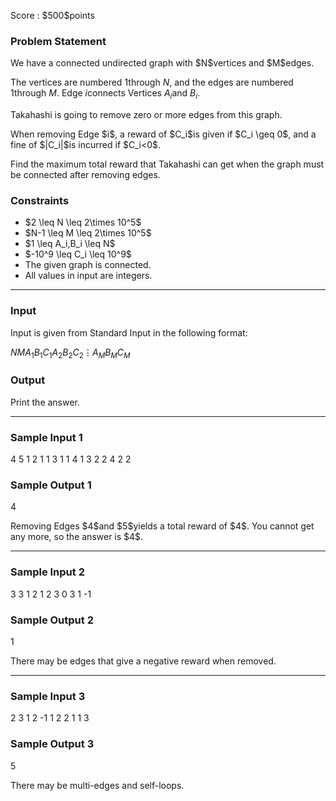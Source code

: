 
<div>

<span>

<span>

<p>
Score : $500$points
</p>

<div>

<section>

### **Problem Statement**

<p>
We have a connected undirected graph with $N$vertices and $M$edges.

The vertices are numbered $1$through $N$, and the edges are numbered $1$through $M$. Edge $i$connects Vertices $A_i$and $B_i$.
</p>

<p>
Takahashi is going to remove zero or more edges from this graph.
</p>

<p>
When removing Edge $i$, a reward of $C_i$is given if $C_i \geq 0$, and a fine of $|C_i|$is incurred if $C_i<0$. 
</p>

<p>
Find the maximum total reward that Takahashi can get when the graph must be connected after removing edges.
</p>

</section>

</div>

<div>

<section>

### **Constraints**

<ul>

<li>
$2 \leq N \leq 2\times 10^5$
</li>

<li>
$N-1 \leq M \leq 2\times 10^5$
</li>

<li>
$1 \leq A_i,B_i \leq N$
</li>

<li>
$-10^9 \leq C_i \leq 10^9$
</li>

<li>
The given graph is connected.
</li>

<li>
All values in input are integers.
</li>

</ul>

</section>

</div>

---

<div>

<div>

<section>

### **Input**

<p>
Input is given from Standard Input in the following format:
</p>

<div>

$N$$M$$A_1$$B_1$$C_1$$A_2$$B_2$$C_2$$\vdots$$A_M$$B_M$$C_M$
</div>

</section>

</div>

<div>

<section>

### **Output**

<p>
Print the answer.  
</p>

</section>

</div>

</div>

---

<div>

<section>

### **Sample Input 1**

<div>

4 5
1 2 1
1 3 1
1 4 1
3 2 2
4 2 2

</div>

</section>

</div>

<div>

<section>

### **Sample Output 1**

<div>

4

</div>

<p>
Removing Edges $4$and $5$yields a total reward of $4$. You cannot get any more, so the answer is $4$.
</p>

</section>

</div>

---

<div>

<section>

### **Sample Input 2**

<div>

3 3
1 2 1
2 3 0
3 1 -1

</div>

</section>

</div>

<div>

<section>

### **Sample Output 2**

<div>

1

</div>

<p>
There may be edges that give a negative reward when removed.
</p>

</section>

</div>

---

<div>

<section>

### **Sample Input 3**

<div>

2 3
1 2 -1
1 2 2
1 1 3

</div>

</section>

</div>

<div>

<section>

### **Sample Output 3**

<div>

5

</div>

<p>
There may be multi-edges and self-loops.
</p>

</section>

</div>

</span>

</span>

</div>
